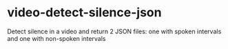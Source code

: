 # video-detect-silence-json
Detect silence in a video and return 2 JSON files: one with spoken intervals and one with non-spoken intervals